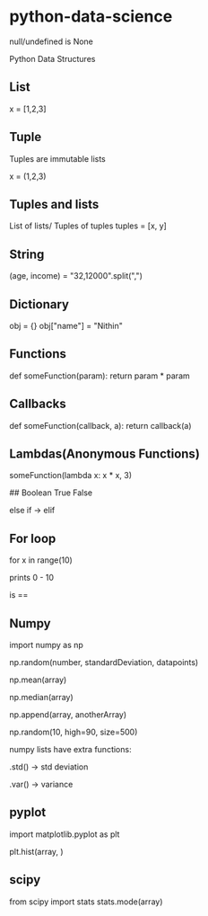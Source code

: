 # python-data-science

null/undefined is None

Python Data Structures

## List
x = [1,2,3]

## Tuple

Tuples are immutable lists

x = (1,2,3)

## Tuples and lists

List of lists/ Tuples of tuples
tuples = [x, y]

## String
(age, income) = "32,12000".split(",")

## Dictionary

obj = {}
obj["name"] = "Nithin"

## Functions

def someFunction(param):
  return param * param

## Callbacks
def someFunction(callback, a):
  return callback(a)

## Lambdas(Anonymous Functions)
someFunction(lambda x: x * x, 3)

## Boolean
True False

else if -> elif

## For loop
  for x in range(10)
  
  prints 0 - 10
  

is ==

## Numpy
import numpy as np

np.random(number, standardDeviation, datapoints)

np.mean(array)

np.median(array)

np.append(array, anotherArray)

np.random(10, high=90, size=500)

numpy lists have extra functions:

.std() -> std deviation

.var() -> variance

## pyplot

import matplotlib.pyplot as plt

plt.hist(array, )

## scipy

from scipy import stats
stats.mode(array)
